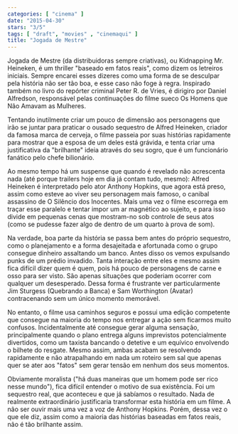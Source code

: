 ```yaml
---
categories: [ "cinema" ]
date: "2015-04-30"
stars: "3/5"
tags: [ "draft", "movies" , "cinemaqui" ]
title: "Jogada de Mestre"
---
```

Jogada de Mestre (da distribuidoras sempre criativas), ou Kidnapping
Mr. Heineken, é um thriller "baseado em fatos reais", como dizem os
letreiros iniciais. Sempre encarei esses dizeres como uma forma de se
desculpar pela história não ser tão boa, e esse caso não foge à
regra. Inspirado também no livro do repórter criminal Peter R. de Vries,
é dirigiro por Daniel Alfredson, responsável pelas continuações do
filme sueco Os Homens que Não Amavam as Mulheres.

Tentando inutilmente criar um pouco de dimensão aos personagens que
irão se juntar para praticar o ousado sequestro de Alfred Heineken,
criador da famosa marca de cerveja, o filme passeia por suas histórias
rapidamente para mostrar que a esposa de um deles está grávida,
e tenta criar uma justificativa da "brilhante" ideia através do seu
sogro, que é um funcionário fanático pelo chefe bilionário.

Ao mesmo tempo há um suspense que quando é revelado não acrescenta
nada (até porque trailers hoje em dia já contam tudo, mesmo): Alfred
Heineken é interpretado pelo ator Anthony Hopkins, que agora está
preso, assim como esteve ao viver seu personagem mais famoso, o canibal
assassino de O Silêncio dos Inocentes. Mais uma vez o filme escorrega em
traçar esse paralelo e tentar impor um ar magnético ao sujeito, e para
isso divide em pequenas cenas que mostram-no sob controle de seus atos
(como se pudesse fazer algo de dentro de um quarto à prova de som).

Na verdade, boa parte da história se passa bem antes do próprio
sequestro, como o planejamento e a forma desajeitada e afortunada
como o grupo consegue dinheiro assaltando um banco. Antes disso os
vemos expulsando punks de um prédio invadido. Tanta interação entre
eles e mesmo assim fica difícil dizer quem é quem, pois há pouco de
personagens de carne e osso para ser visto. São apenas situações que
poderiam ocorrer com qualquer um desesperado. Dessa forma é frustrante
ver particularmente Jim Sturgess (Quebrando a Banca) e Sam Worthington
(Avatar) contracenando sem um único momento memorável.

No entanto, o filme usa caminhos seguros e possui uma edição competente
que consegue na maioria do tempo nos entregar a ação sem ficarmos
muito confusos. Incidentalmente até consegue gerar alguma sensação,
principalmente quando o plano entrega alguns imprevistos potencialmente
divertidos, como um taxista bancando o detetive e um equívico envolvendo
o bilhete do resgate. Mesmo assim, ambas acabam se resolvendo rapidamente
e não atrapalhando em nada um roteiro sem sal que apenas quer se ater
aos "fatos" sem gerar tensão em nenhum dos seus momentos.

Obviamente moralista ("há duas maneiras que um homem pode ser rico
nesse mundo"), fica difícil entender o motivo de sua existência. Foi um
sequestro real, que aconteceu e que já sabíamos o resultado. Nada de
realmente extraordinário justificaria transformar esta história em um
filme. A não ser ouvir mais uma vez a voz de Anthony Hopkins. Porém,
dessa vez o que ele diz, assim como a maioria das histórias baseadas
em fatos reais, não é tão brilhante assim.
